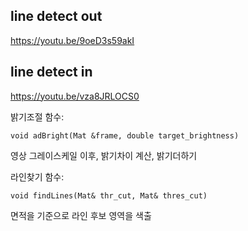 ## line detect out

https://youtu.be/9oeD3s59akI

## line detect in

https://youtu.be/vza8JRLOCS0

밝기조절 함수:

    void adBright(Mat &frame, double target_brightness)

영상 그레이스케일 이후, 밝기차이 계산, 밝기더하기

라인찾기 함수:

    void findLines(Mat& thr_cut, Mat& thres_cut)

면적을 기준으로 라인 후보 영역을 색출

